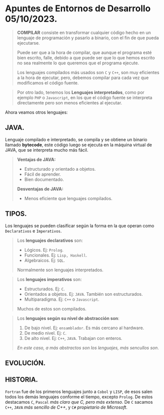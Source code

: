 # Apuntes de Entornos de Desarrollo 05/10/2023.

>**COMPILAR** consiste en transformar cualquier código hecho en un lenguaje de programación 
>y pasarlo a binario, con el fin de que pueda ejecutarse.
>
>Puede ser que a la hora de compilar, que aunque el programa esté bien escrito, falle, debido a que puede ser que lo
>que hemos escrito no sea realmente lo que queremos que el programa ejecute.
>
>Los lenguajes compilados más usados son `C` y `C++`, son muy eficientes a la hora de ejecutar, pero, debemos compilar para
>cada vez que modificamos el código fuente.

>Por otro lado, tenemos los **Lenguajes interpretados**, como por ejemplo `PHP` o `Javascript`, en los que el código
>fuente se interpreta directamente pero son menos eficientes al ejecutar.

Ahora veamos otros lenguajes:

## JAVA.

Lenguaje compilado e interpretado, se compila y se obtiene un binario llamado **bytecode**, este código luego
se ejecuta en la máquina virtual de JAVA, que se interpreta mucho más fácil.

>**Ventajas de JAVA:**
>
>* Estructurado y orientado a objetos.
>* Fácil de aprender.
>* Bien documentado.
>
>**Desventajas de JAVA:**
>
>* Menos eficiente que lenguajes compilados.

## TIPOS.
Los lenguajes se pueden clasificar según la forma en la que operan como `Declarativos` e `Imperativos`.

>Los **lenguajes declarativos** son:
>* Lógicos. Ej: `Prolog`.
>* Funcionales. Ej: `Lisp, Haskell`.
>* Algebraicos. Ej: `SQL`.
>
>Normalmente son lenguajes interpretados.

>Los **lenguajes imperativos** son:
>* Estructurados. Ej: `C`.
>* Orientados a objetos. Ej: `JAVA`. También son estructurados.
>* Multiparadigma. Ej: `C++` o `Javascript`.
>
>Muchos de estos son compilados.

>Los **lenguajes según su nivel de abstracción son**:
>1. De bajo nivel. Ej: `ensamblador`. Es más cercano al hardware.
>2. De medio nivel. Ej: `C`.
>3. De alto nivel. Ej: `C++`, `JAVA`. Trabajan con enteros.
>
>*En este caso, a más abstractos son los lenguajes, más sencullos son*.

## EVOLUCIÓN.

## HISTORIA.
`Fortran` fue de los primeros lenguajes junto a `Cobol` y `LISP`, de esos salen todos los demás lenguajes
conforme el tiempo, excepto `Prolog`.
De estos destacamos `C`, `Pascal` *más claro que C, pero más extenso*.
De `C` sacamos `C++`, `JAVA` *más sencillo de C++*, y `C#` *propietario de Microsoft*.
